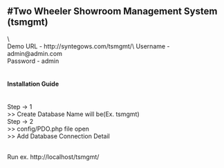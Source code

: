 <h2>#Two Wheeler Showroom Management System (tsmgmt)</h2>\<br>
Demo URL - http://syntegows.com/tsmgmt/\
Username - admin@admin.com<br>
Password - admin<br>
<br>
<h4>Installation Guide</h4><br>
Step -> 1<br>
	>> Create Database Name will be(Ex. tsmgmt)<br />
Step -> 2<br />
	>> config/PDO.php file open<br />
	>> Add Database Connection Detail
<br /><br />

Run ex. http://localhost/tsmgmt/
